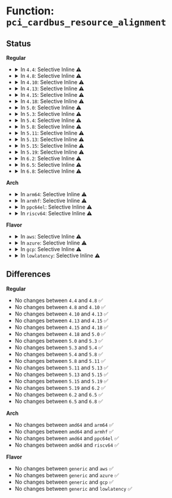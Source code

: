 # Function: <code>pci_cardbus_resource_alignment</code>

## Status
<b>Regular</b>
<ul>
<li>
<details>
<summary>In <code>4.4</code>: Selective Inline ⚠️</summary>

```c
long unsigned int pci_cardbus_resource_alignment(struct resource *res);
```

**Collision:** Unique Global

**Inline:** Selective

**Transformation:** False

**Instances:**

```
In drivers/pci/setup-bus.c (ffffffff8143ee07)
Location: drivers/pci/setup-bus.c:1118
Inline: True
Inline callers:
  - drivers/pci/setup-bus.c:__assign_resources_sorted
  - drivers/pci/setup-bus.c:__dev_sort_resources
  - drivers/pci/setup-bus.c:__dev_sort_resources
  - drivers/pci/setup-bus.c:pbus_size_mem
  - drivers/pci/setup-bus.c:pbus_size_mem
  - drivers/pci/setup-bus.c:__pci_bus_size_bridges
Direct callers:
  - drivers/pci/setup-res.c:pci_assign_resource
```
**Symbols:**

```
ffffffff8143f910-ffffffff8143f93a: pci_cardbus_resource_alignment (STB_GLOBAL)
```
</details>
</li>
<li>
<details>
<summary>In <code>4.8</code>: Selective Inline ⚠️</summary>

```c
long unsigned int pci_cardbus_resource_alignment(struct resource *res);
```

**Collision:** Unique Global

**Inline:** Selective

**Transformation:** False

**Instances:**

```
In drivers/pci/setup-bus.c (ffffffff8148ba79)
Location: drivers/pci/setup-bus.c:1122
Inline: True
Inline callers:
  - drivers/pci/setup-bus.c:__pci_bus_size_bridges
  - drivers/pci/setup-bus.c:pbus_size_mem
  - drivers/pci/setup-bus.c:pbus_size_mem
  - drivers/pci/setup-bus.c:__assign_resources_sorted
  - drivers/pci/setup-bus.c:__dev_sort_resources
  - drivers/pci/setup-bus.c:__dev_sort_resources
Direct callers:
  - drivers/pci/setup-res.c:pci_assign_resource
```
**Symbols:**

```
ffffffff8148b7d0-ffffffff8148b7fa: pci_cardbus_resource_alignment (STB_GLOBAL)
```
</details>
</li>
<li>
<details>
<summary>In <code>4.10</code>: Selective Inline ⚠️</summary>

```c
long unsigned int pci_cardbus_resource_alignment(struct resource *res);
```

**Collision:** Unique Global

**Inline:** Selective

**Transformation:** False

**Instances:**

```
In drivers/pci/setup-bus.c (ffffffff814ad269)
Location: drivers/pci/setup-bus.c:1123
Inline: True
Inline callers:
  - drivers/pci/setup-bus.c:__pci_bus_size_bridges
  - drivers/pci/setup-bus.c:pbus_size_mem
  - drivers/pci/setup-bus.c:pbus_size_mem
  - drivers/pci/setup-bus.c:__assign_resources_sorted
  - drivers/pci/setup-bus.c:__dev_sort_resources
  - drivers/pci/setup-bus.c:__dev_sort_resources
Direct callers:
  - drivers/pci/setup-res.c:pci_assign_resource
```
**Symbols:**

```
ffffffff814acfc0-ffffffff814acfea: pci_cardbus_resource_alignment (STB_GLOBAL)
```
</details>
</li>
<li>
<details>
<summary>In <code>4.13</code>: Selective Inline ⚠️</summary>

```c
long unsigned int pci_cardbus_resource_alignment(struct resource *res);
```

**Collision:** Unique Global

**Inline:** Selective

**Transformation:** False

**Instances:**

```
In drivers/pci/setup-bus.c (ffffffff814b7631)
Location: drivers/pci/setup-bus.c:1114
Inline: True
Inline callers:
  - drivers/pci/setup-bus.c:__pci_bus_size_bridges
  - drivers/pci/setup-bus.c:pbus_size_mem
  - drivers/pci/setup-bus.c:pbus_size_mem
  - drivers/pci/setup-bus.c:__assign_resources_sorted
  - drivers/pci/setup-bus.c:__dev_sort_resources
  - drivers/pci/setup-bus.c:__dev_sort_resources
Direct callers:
  - drivers/pci/setup-res.c:pci_assign_resource
```
**Symbols:**

```
ffffffff814b73b0-ffffffff814b73da: pci_cardbus_resource_alignment (STB_GLOBAL)
```
</details>
</li>
<li>
<details>
<summary>In <code>4.15</code>: Selective Inline ⚠️</summary>

```c
long unsigned int pci_cardbus_resource_alignment(struct resource *res);
```

**Collision:** Unique Global

**Inline:** Selective

**Transformation:** False

**Instances:**

```
In drivers/pci/setup-bus.c (ffffffff814f67ae)
Location: drivers/pci/setup-bus.c:1114
Inline: True
Inline callers:
  - drivers/pci/setup-bus.c:pci_bus_distribute_available_resources
  - drivers/pci/setup-bus.c:pci_bus_distribute_available_resources
  - drivers/pci/setup-bus.c:pci_bus_distribute_available_resources
  - drivers/pci/setup-bus.c:__pci_bus_size_bridges
  - drivers/pci/setup-bus.c:pbus_size_mem
  - drivers/pci/setup-bus.c:pbus_size_mem
  - drivers/pci/setup-bus.c:__assign_resources_sorted
  - drivers/pci/setup-bus.c:__dev_sort_resources
  - drivers/pci/setup-bus.c:__dev_sort_resources
Direct callers:
  - drivers/pci/setup-res.c:pci_assign_resource
```
**Symbols:**

```
ffffffff814f7500-ffffffff814f752a: pci_cardbus_resource_alignment (STB_GLOBAL)
```
</details>
</li>
<li>
<details>
<summary>In <code>4.18</code>: Selective Inline ⚠️</summary>

```c
long unsigned int pci_cardbus_resource_alignment(struct resource *res);
```

**Collision:** Unique Global

**Inline:** Selective

**Transformation:** False

**Instances:**

```
In drivers/pci/setup-bus.c (ffffffff8152766f)
Location: drivers/pci/setup-bus.c:1109
Inline: True
Inline callers:
  - drivers/pci/setup-bus.c:pci_bus_distribute_available_resources
  - drivers/pci/setup-bus.c:pci_bus_distribute_available_resources
  - drivers/pci/setup-bus.c:pci_bus_distribute_available_resources
  - drivers/pci/setup-bus.c:__pci_bus_size_bridges
  - drivers/pci/setup-bus.c:pbus_size_mem
  - drivers/pci/setup-bus.c:pbus_size_mem
  - drivers/pci/setup-bus.c:__assign_resources_sorted
  - drivers/pci/setup-bus.c:__dev_sort_resources
  - drivers/pci/setup-bus.c:__dev_sort_resources
Direct callers:
  - drivers/pci/setup-res.c:pci_assign_resource
```
**Symbols:**

```
ffffffff81528080-ffffffff815280aa: pci_cardbus_resource_alignment (STB_GLOBAL)
```
</details>
</li>
<li>
<details>
<summary>In <code>5.0</code>: Selective Inline ⚠️</summary>

```c
long unsigned int pci_cardbus_resource_alignment(struct resource *res);
```

**Collision:** Unique Global

**Inline:** Selective

**Transformation:** False

**Instances:**

```
In drivers/pci/setup-bus.c (ffffffff8153d50f)
Location: drivers/pci/setup-bus.c:1111
Inline: True
Inline callers:
  - drivers/pci/setup-bus.c:pci_bus_distribute_available_resources
  - drivers/pci/setup-bus.c:pci_bus_distribute_available_resources
  - drivers/pci/setup-bus.c:pci_bus_distribute_available_resources
  - drivers/pci/setup-bus.c:__pci_bus_size_bridges
  - drivers/pci/setup-bus.c:pbus_size_mem
  - drivers/pci/setup-bus.c:pbus_size_mem
  - drivers/pci/setup-bus.c:__assign_resources_sorted
  - drivers/pci/setup-bus.c:__dev_sort_resources
  - drivers/pci/setup-bus.c:__dev_sort_resources
Direct callers:
  - drivers/pci/setup-res.c:pci_assign_resource
```
**Symbols:**

```
ffffffff8153df20-ffffffff8153df4a: pci_cardbus_resource_alignment (STB_GLOBAL)
```
</details>
</li>
<li>
<details>
<summary>In <code>5.3</code>: Selective Inline ⚠️</summary>

```c
long unsigned int pci_cardbus_resource_alignment(struct resource *res);
```

**Collision:** Unique Global

**Inline:** Selective

**Transformation:** False

**Instances:**

```
In drivers/pci/setup-bus.c (ffffffff8156cb65)
Location: drivers/pci/setup-bus.c:1079
Inline: True
Inline callers:
  - drivers/pci/setup-bus.c:pci_bus_distribute_available_resources
  - drivers/pci/setup-bus.c:pci_bus_distribute_available_resources
  - drivers/pci/setup-bus.c:pci_bus_distribute_available_resources
  - drivers/pci/setup-bus.c:__pci_bus_size_bridges
  - drivers/pci/setup-bus.c:pbus_size_mem
  - drivers/pci/setup-bus.c:pbus_size_mem
  - drivers/pci/setup-bus.c:__assign_resources_sorted
  - drivers/pci/setup-bus.c:__dev_sort_resources
  - drivers/pci/setup-bus.c:__dev_sort_resources
Direct callers:
  - drivers/pci/setup-res.c:pci_assign_resource
```
**Symbols:**

```
ffffffff8156d520-ffffffff8156d54a: pci_cardbus_resource_alignment (STB_GLOBAL)
```
</details>
</li>
<li>
<details>
<summary>In <code>5.4</code>: Selective Inline ⚠️</summary>

```c
long unsigned int pci_cardbus_resource_alignment(struct resource *res);
```

**Collision:** Unique Global

**Inline:** Selective

**Transformation:** False

**Instances:**

```
In drivers/pci/setup-bus.c (ffffffff8158db45)
Location: drivers/pci/setup-bus.c:1079
Inline: True
Inline callers:
  - drivers/pci/setup-bus.c:pci_bus_distribute_available_resources
  - drivers/pci/setup-bus.c:pci_bus_distribute_available_resources
  - drivers/pci/setup-bus.c:pci_bus_distribute_available_resources
  - drivers/pci/setup-bus.c:__pci_bus_size_bridges
  - drivers/pci/setup-bus.c:pbus_size_mem
  - drivers/pci/setup-bus.c:pbus_size_mem
  - drivers/pci/setup-bus.c:__assign_resources_sorted
  - drivers/pci/setup-bus.c:__dev_sort_resources
  - drivers/pci/setup-bus.c:__dev_sort_resources
Direct callers:
  - drivers/pci/setup-res.c:pci_assign_resource
```
**Symbols:**

```
ffffffff8158e500-ffffffff8158e52a: pci_cardbus_resource_alignment (STB_GLOBAL)
```
</details>
</li>
<li>
<details>
<summary>In <code>5.8</code>: Selective Inline ⚠️</summary>

```c
long unsigned int pci_cardbus_resource_alignment(struct resource *res);
```

**Collision:** Unique Global

**Inline:** Selective

**Transformation:** False

**Instances:**

```
In drivers/pci/setup-bus.c (ffffffff81635ef3)
Location: drivers/pci/setup-bus.c:1100
Inline: True
Inline callers:
  - drivers/pci/setup-bus.c:pbus_size_mem
  - drivers/pci/setup-bus.c:pbus_size_mem
  - drivers/pci/setup-bus.c:pbus_size_io
  - drivers/pci/setup-bus.c:__assign_resources_sorted
  - drivers/pci/setup-bus.c:pdev_sort_resources
  - drivers/pci/setup-bus.c:pdev_sort_resources
Direct callers:
  - drivers/pci/setup-res.c:pci_assign_resource
```
**Symbols:**

```
ffffffff816364c0-ffffffff816364ea: pci_cardbus_resource_alignment (STB_GLOBAL)
```
</details>
</li>
<li>
<details>
<summary>In <code>5.11</code>: Selective Inline ⚠️</summary>

```c
long unsigned int pci_cardbus_resource_alignment(struct resource *res);
```

**Collision:** Unique Global

**Inline:** Selective

**Transformation:** False

**Instances:**

```
In drivers/pci/setup-bus.c (ffffffff8165afb3)
Location: drivers/pci/setup-bus.c:1101
Inline: True
Inline callers:
  - drivers/pci/setup-bus.c:pbus_size_mem
  - drivers/pci/setup-bus.c:pbus_size_mem
  - drivers/pci/setup-bus.c:pbus_size_io
  - drivers/pci/setup-bus.c:__assign_resources_sorted
  - drivers/pci/setup-bus.c:pdev_sort_resources
  - drivers/pci/setup-bus.c:pdev_sort_resources
Direct callers:
  - drivers/pci/setup-res.c:pci_assign_resource
```
**Symbols:**

```
ffffffff8165b580-ffffffff8165b5aa: pci_cardbus_resource_alignment (STB_GLOBAL)
```
</details>
</li>
<li>
<details>
<summary>In <code>5.13</code>: Selective Inline ⚠️</summary>

```c
long unsigned int pci_cardbus_resource_alignment(struct resource *res);
```

**Collision:** Unique Global

**Inline:** Selective

**Transformation:** False

**Instances:**

```
In drivers/pci/setup-bus.c (ffffffff8163d4f8)
Location: drivers/pci/setup-bus.c:1101
Inline: True
Inline callers:
  - drivers/pci/setup-bus.c:pbus_size_mem
  - drivers/pci/setup-bus.c:pbus_size_mem
  - drivers/pci/setup-bus.c:pbus_size_io
  - drivers/pci/setup-bus.c:__assign_resources_sorted
  - drivers/pci/setup-bus.c:__dev_sort_resources
  - drivers/pci/setup-bus.c:__dev_sort_resources
Direct callers:
  - drivers/pci/setup-res.c:pci_assign_resource
```
**Symbols:**

```
ffffffff8163dac0-ffffffff8163daea: pci_cardbus_resource_alignment (STB_GLOBAL)
```
</details>
</li>
<li>
<details>
<summary>In <code>5.15</code>: Selective Inline ⚠️</summary>

```c
long unsigned int pci_cardbus_resource_alignment(struct resource *res);
```

**Collision:** Unique Global

**Inline:** Selective

**Transformation:** False

**Instances:**

```
In drivers/pci/setup-bus.c (ffffffff816adf9c)
Location: drivers/pci/setup-bus.c:1101
Inline: True
Inline callers:
  - drivers/pci/setup-bus.c:pbus_size_mem
  - drivers/pci/setup-bus.c:pbus_size_mem
  - drivers/pci/setup-bus.c:pbus_size_io
  - drivers/pci/setup-bus.c:__assign_resources_sorted
  - drivers/pci/setup-bus.c:__dev_sort_resources
  - drivers/pci/setup-bus.c:__dev_sort_resources
Direct callers:
  - drivers/pci/setup-res.c:pci_assign_resource
```
**Symbols:**

```
ffffffff816ae600-ffffffff816ae62a: pci_cardbus_resource_alignment (STB_GLOBAL)
```
</details>
</li>
<li>
<details>
<summary>In <code>5.19</code>: Selective Inline ⚠️</summary>

```c
long unsigned int pci_cardbus_resource_alignment(struct resource *res);
```

**Collision:** Unique Global

**Inline:** Selective

**Transformation:** False

**Instances:**

```
In drivers/pci/setup-bus.c (ffffffff817d1467)
Location: drivers/pci/setup-bus.c:1101
Inline: True
Inline callers:
  - drivers/pci/setup-bus.c:pbus_size_mem
  - drivers/pci/setup-bus.c:pbus_size_mem
  - drivers/pci/setup-bus.c:pbus_size_io
  - drivers/pci/setup-bus.c:__assign_resources_sorted
  - drivers/pci/setup-bus.c:__dev_sort_resources
  - drivers/pci/setup-bus.c:__dev_sort_resources
Direct callers:
  - drivers/pci/setup-res.c:pci_assign_resource
```
**Symbols:**

```
ffffffff817d1ad0-ffffffff817d1b06: pci_cardbus_resource_alignment (STB_GLOBAL)
```
</details>
</li>
<li>
<details>
<summary>In <code>6.2</code>: Selective Inline ⚠️</summary>

```c
long unsigned int pci_cardbus_resource_alignment(struct resource *res);
```

**Collision:** Unique Global

**Inline:** Selective

**Transformation:** False

**Instances:**

```
In drivers/pci/setup-bus.c (ffffffff818f0458)
Location: drivers/pci/setup-bus.c:1101
Inline: True
Inline callers:
  - drivers/pci/setup-bus.c:pci_bus_distribute_available_resources
  - drivers/pci/setup-bus.c:pci_bus_distribute_available_resources
  - drivers/pci/setup-bus.c:pci_bus_distribute_available_resources
  - drivers/pci/setup-bus.c:pci_bus_distribute_available_resources
  - drivers/pci/setup-bus.c:pci_bus_distribute_available_resources
  - drivers/pci/setup-bus.c:pci_bus_distribute_available_resources
  - drivers/pci/setup-bus.c:remove_dev_resource
  - drivers/pci/setup-bus.c:pbus_size_mem
  - drivers/pci/setup-bus.c:pbus_size_mem
  - drivers/pci/setup-bus.c:pbus_size_io
  - drivers/pci/setup-bus.c:__assign_resources_sorted
  - drivers/pci/setup-bus.c:__dev_sort_resources
  - drivers/pci/setup-bus.c:__dev_sort_resources
Direct callers:
  - drivers/pci/setup-res.c:pci_assign_resource
```
**Symbols:**

```
ffffffff818f1f30-ffffffff818f1f66: pci_cardbus_resource_alignment (STB_GLOBAL)
```
</details>
</li>
<li>
<details>
<summary>In <code>6.5</code>: Selective Inline ⚠️</summary>

```c
long unsigned int pci_cardbus_resource_alignment(struct resource *res);
```

**Collision:** Unique Global

**Inline:** Selective

**Transformation:** False

**Instances:**

```
In drivers/pci/setup-bus.c (ffffffff819339c8)
Location: drivers/pci/setup-bus.c:1096
Inline: True
Inline callers:
  - drivers/pci/setup-bus.c:pci_bus_distribute_available_resources
  - drivers/pci/setup-bus.c:pci_bus_distribute_available_resources
  - drivers/pci/setup-bus.c:pci_bus_distribute_available_resources
  - drivers/pci/setup-bus.c:pci_bus_distribute_available_resources
  - drivers/pci/setup-bus.c:pci_bus_distribute_available_resources
  - drivers/pci/setup-bus.c:pci_bus_distribute_available_resources
  - drivers/pci/setup-bus.c:remove_dev_resource
  - drivers/pci/setup-bus.c:pbus_size_mem
  - drivers/pci/setup-bus.c:pbus_size_mem
  - drivers/pci/setup-bus.c:pbus_size_io
  - drivers/pci/setup-bus.c:__assign_resources_sorted
  - drivers/pci/setup-bus.c:__dev_sort_resources
  - drivers/pci/setup-bus.c:__dev_sort_resources
Direct callers:
  - drivers/pci/setup-res.c:pci_assign_resource
```
**Symbols:**

```
ffffffff81935340-ffffffff81935376: pci_cardbus_resource_alignment (STB_GLOBAL)
```
</details>
</li>
<li>
<details>
<summary>In <code>6.8</code>: Selective Inline ⚠️</summary>

```c
long unsigned int pci_cardbus_resource_alignment(struct resource *res);
```

**Collision:** Unique Global

**Inline:** Selective

**Transformation:** False

**Instances:**

```
In drivers/pci/setup-bus.c (ffffffff8197c758)
Location: drivers/pci/setup-bus.c:1106
Inline: True
Inline callers:
  - drivers/pci/setup-bus.c:pci_bus_distribute_available_resources
  - drivers/pci/setup-bus.c:pci_bus_distribute_available_resources
  - drivers/pci/setup-bus.c:pci_bus_distribute_available_resources
  - drivers/pci/setup-bus.c:pci_bus_distribute_available_resources
  - drivers/pci/setup-bus.c:pci_bus_distribute_available_resources
  - drivers/pci/setup-bus.c:pci_bus_distribute_available_resources
  - drivers/pci/setup-bus.c:remove_dev_resource
  - drivers/pci/setup-bus.c:pbus_size_mem
  - drivers/pci/setup-bus.c:pbus_size_mem
  - drivers/pci/setup-bus.c:pbus_size_io
  - drivers/pci/setup-bus.c:__assign_resources_sorted
  - drivers/pci/setup-bus.c:__dev_sort_resources
  - drivers/pci/setup-bus.c:__dev_sort_resources
Direct callers:
  - drivers/pci/setup-res.c:pci_assign_resource
```
**Symbols:**

```
ffffffff8197e0e0-ffffffff8197e116: pci_cardbus_resource_alignment (STB_GLOBAL)
```
</details>
</li>
</ul>
<b>Arch</b>
<ul>
<li>
<details>
<summary>In <code>arm64</code>: Selective Inline ⚠️</summary>

```c
long unsigned int pci_cardbus_resource_alignment(struct resource *res);
```

**Collision:** Unique Global

**Inline:** Selective

**Transformation:** False

**Instances:**

```
In drivers/pci/setup-bus.c (ffff8000106f2e34)
Location: drivers/pci/setup-bus.c:1079
Inline: True
Inline callers:
  - drivers/pci/setup-bus.c:pci_bus_distribute_available_resources
  - drivers/pci/setup-bus.c:pci_bus_distribute_available_resources
  - drivers/pci/setup-bus.c:pci_bus_distribute_available_resources
  - drivers/pci/setup-bus.c:__pci_bus_size_bridges
  - drivers/pci/setup-bus.c:pbus_size_mem
  - drivers/pci/setup-bus.c:pbus_size_mem
  - drivers/pci/setup-bus.c:__assign_resources_sorted
  - drivers/pci/setup-bus.c:__dev_sort_resources
  - drivers/pci/setup-bus.c:__dev_sort_resources
Direct callers:
  - drivers/pci/setup-res.c:pci_assign_resource
```
**Symbols:**

```
ffff8000106f3820-ffff8000106f3870: pci_cardbus_resource_alignment (STB_GLOBAL)
```
</details>
</li>
<li>
<details>
<summary>In <code>armhf</code>: Selective Inline ⚠️</summary>

```c
long unsigned int pci_cardbus_resource_alignment(struct resource *res);
```

**Collision:** Unique Global

**Inline:** Selective

**Transformation:** False

**Instances:**

```
In drivers/pci/setup-bus.c (c088d970)
Location: drivers/pci/setup-bus.c:1079
Inline: True
Inline callers:
  - drivers/pci/setup-bus.c:pci_bus_distribute_available_resources
  - drivers/pci/setup-bus.c:pci_bus_distribute_available_resources
  - drivers/pci/setup-bus.c:pci_bus_distribute_available_resources
  - drivers/pci/setup-bus.c:__pci_bus_size_bridges
  - drivers/pci/setup-bus.c:pbus_size_mem
  - drivers/pci/setup-bus.c:pbus_size_mem
  - drivers/pci/setup-bus.c:__assign_resources_sorted
  - drivers/pci/setup-bus.c:__dev_sort_resources
  - drivers/pci/setup-bus.c:__dev_sort_resources
Direct callers:
  - drivers/pci/setup-res.c:pci_assign_resource
```
**Symbols:**

```
c088e220-c088e264: pci_cardbus_resource_alignment (STB_GLOBAL)
```
</details>
</li>
<li>
<details>
<summary>In <code>ppc64el</code>: Selective Inline ⚠️</summary>

```c
long unsigned int pci_cardbus_resource_alignment(struct resource *res);
```

**Collision:** Unique Global

**Inline:** Selective

**Transformation:** False

**Instances:**

```
In drivers/pci/setup-bus.c (c00000000087110c)
Location: drivers/pci/setup-bus.c:1079
Inline: True
Inline callers:
  - drivers/pci/setup-bus.c:pci_bus_distribute_available_resources
  - drivers/pci/setup-bus.c:pci_bus_distribute_available_resources
  - drivers/pci/setup-bus.c:pci_bus_distribute_available_resources
  - drivers/pci/setup-bus.c:__pci_bus_size_bridges
  - drivers/pci/setup-bus.c:pbus_size_mem
  - drivers/pci/setup-bus.c:pbus_size_mem
  - drivers/pci/setup-bus.c:__assign_resources_sorted
  - drivers/pci/setup-bus.c:__dev_sort_resources
  - drivers/pci/setup-bus.c:__dev_sort_resources
Direct callers:
  - drivers/pci/setup-res.c:pci_assign_resource
```
**Symbols:**

```
c000000000871c80-c000000000871cd0: pci_cardbus_resource_alignment (STB_GLOBAL)
```
</details>
</li>
<li>
<details>
<summary>In <code>riscv64</code>: Selective Inline ⚠️</summary>

```c
long unsigned int pci_cardbus_resource_alignment(struct resource *res);
```

**Collision:** Unique Global

**Inline:** Selective

**Transformation:** False

**Instances:**

```
In drivers/pci/setup-bus.c (ffffffe0004c62b6)
Location: drivers/pci/setup-bus.c:1079
Inline: True
Inline callers:
  - drivers/pci/setup-bus.c:pci_bus_distribute_available_resources
  - drivers/pci/setup-bus.c:pci_bus_distribute_available_resources
  - drivers/pci/setup-bus.c:pci_bus_distribute_available_resources
  - drivers/pci/setup-bus.c:__pci_bus_size_bridges
  - drivers/pci/setup-bus.c:pbus_size_mem
  - drivers/pci/setup-bus.c:pbus_size_mem
  - drivers/pci/setup-bus.c:__assign_resources_sorted
  - drivers/pci/setup-bus.c:__dev_sort_resources
  - drivers/pci/setup-bus.c:__dev_sort_resources
Direct callers:
  - drivers/pci/setup-res.c:pci_assign_resource
```
**Symbols:**

```
ffffffe0004c6b14-ffffffe0004c6b66: pci_cardbus_resource_alignment (STB_GLOBAL)
```
</details>
</li>
</ul>
<b>Flavor</b>
<ul>
<li>
<details>
<summary>In <code>aws</code>: Selective Inline ⚠️</summary>

```c
long unsigned int pci_cardbus_resource_alignment(struct resource *res);
```

**Collision:** Unique Global

**Inline:** Selective

**Transformation:** False

**Instances:**

```
In drivers/pci/setup-bus.c (ffffffff815819c5)
Location: drivers/pci/setup-bus.c:1079
Inline: True
Inline callers:
  - drivers/pci/setup-bus.c:pci_bus_distribute_available_resources
  - drivers/pci/setup-bus.c:pci_bus_distribute_available_resources
  - drivers/pci/setup-bus.c:pci_bus_distribute_available_resources
  - drivers/pci/setup-bus.c:__pci_bus_size_bridges
  - drivers/pci/setup-bus.c:pbus_size_mem
  - drivers/pci/setup-bus.c:pbus_size_mem
  - drivers/pci/setup-bus.c:__assign_resources_sorted
  - drivers/pci/setup-bus.c:__dev_sort_resources
  - drivers/pci/setup-bus.c:__dev_sort_resources
Direct callers:
  - drivers/pci/setup-res.c:pci_assign_resource
```
**Symbols:**

```
ffffffff81582380-ffffffff815823aa: pci_cardbus_resource_alignment (STB_GLOBAL)
```
</details>
</li>
<li>
<details>
<summary>In <code>azure</code>: Selective Inline ⚠️</summary>

```c
long unsigned int pci_cardbus_resource_alignment(struct resource *res);
```

**Collision:** Unique Global

**Inline:** Selective

**Transformation:** False

**Instances:**

```
In drivers/pci/setup-bus.c (ffffffff815707a5)
Location: drivers/pci/setup-bus.c:1079
Inline: True
Inline callers:
  - drivers/pci/setup-bus.c:pci_bus_distribute_available_resources
  - drivers/pci/setup-bus.c:pci_bus_distribute_available_resources
  - drivers/pci/setup-bus.c:pci_bus_distribute_available_resources
  - drivers/pci/setup-bus.c:__pci_bus_size_bridges
  - drivers/pci/setup-bus.c:pbus_size_mem
  - drivers/pci/setup-bus.c:pbus_size_mem
  - drivers/pci/setup-bus.c:__assign_resources_sorted
  - drivers/pci/setup-bus.c:__dev_sort_resources
  - drivers/pci/setup-bus.c:__dev_sort_resources
Direct callers:
  - drivers/pci/setup-res.c:pci_assign_resource
```
**Symbols:**

```
ffffffff81571160-ffffffff8157118a: pci_cardbus_resource_alignment (STB_GLOBAL)
```
</details>
</li>
<li>
<details>
<summary>In <code>gcp</code>: Selective Inline ⚠️</summary>

```c
long unsigned int pci_cardbus_resource_alignment(struct resource *res);
```

**Collision:** Unique Global

**Inline:** Selective

**Transformation:** False

**Instances:**

```
In drivers/pci/setup-bus.c (ffffffff81581895)
Location: drivers/pci/setup-bus.c:1079
Inline: True
Inline callers:
  - drivers/pci/setup-bus.c:pci_bus_distribute_available_resources
  - drivers/pci/setup-bus.c:pci_bus_distribute_available_resources
  - drivers/pci/setup-bus.c:pci_bus_distribute_available_resources
  - drivers/pci/setup-bus.c:__pci_bus_size_bridges
  - drivers/pci/setup-bus.c:pbus_size_mem
  - drivers/pci/setup-bus.c:pbus_size_mem
  - drivers/pci/setup-bus.c:__assign_resources_sorted
  - drivers/pci/setup-bus.c:__dev_sort_resources
  - drivers/pci/setup-bus.c:__dev_sort_resources
Direct callers:
  - drivers/pci/setup-res.c:pci_assign_resource
```
**Symbols:**

```
ffffffff81582250-ffffffff8158227a: pci_cardbus_resource_alignment (STB_GLOBAL)
```
</details>
</li>
<li>
<details>
<summary>In <code>lowlatency</code>: Selective Inline ⚠️</summary>

```c
long unsigned int pci_cardbus_resource_alignment(struct resource *res);
```

**Collision:** Unique Global

**Inline:** Selective

**Transformation:** False

**Instances:**

```
In drivers/pci/setup-bus.c (ffffffff8159bd45)
Location: drivers/pci/setup-bus.c:1079
Inline: True
Inline callers:
  - drivers/pci/setup-bus.c:pci_bus_distribute_available_resources
  - drivers/pci/setup-bus.c:pci_bus_distribute_available_resources
  - drivers/pci/setup-bus.c:pci_bus_distribute_available_resources
  - drivers/pci/setup-bus.c:__pci_bus_size_bridges
  - drivers/pci/setup-bus.c:pbus_size_mem
  - drivers/pci/setup-bus.c:pbus_size_mem
  - drivers/pci/setup-bus.c:__assign_resources_sorted
  - drivers/pci/setup-bus.c:__dev_sort_resources
  - drivers/pci/setup-bus.c:__dev_sort_resources
Direct callers:
  - drivers/pci/setup-res.c:pci_assign_resource
```
**Symbols:**

```
ffffffff8159c700-ffffffff8159c72a: pci_cardbus_resource_alignment (STB_GLOBAL)
```
</details>
</li>
</ul>

## Differences
<b>Regular</b>
<ul>
<li>
No changes between <code>4.4</code> and <code>4.8</code> ✅
</li>
<li>
No changes between <code>4.8</code> and <code>4.10</code> ✅
</li>
<li>
No changes between <code>4.10</code> and <code>4.13</code> ✅
</li>
<li>
No changes between <code>4.13</code> and <code>4.15</code> ✅
</li>
<li>
No changes between <code>4.15</code> and <code>4.18</code> ✅
</li>
<li>
No changes between <code>4.18</code> and <code>5.0</code> ✅
</li>
<li>
No changes between <code>5.0</code> and <code>5.3</code> ✅
</li>
<li>
No changes between <code>5.3</code> and <code>5.4</code> ✅
</li>
<li>
No changes between <code>5.4</code> and <code>5.8</code> ✅
</li>
<li>
No changes between <code>5.8</code> and <code>5.11</code> ✅
</li>
<li>
No changes between <code>5.11</code> and <code>5.13</code> ✅
</li>
<li>
No changes between <code>5.13</code> and <code>5.15</code> ✅
</li>
<li>
No changes between <code>5.15</code> and <code>5.19</code> ✅
</li>
<li>
No changes between <code>5.19</code> and <code>6.2</code> ✅
</li>
<li>
No changes between <code>6.2</code> and <code>6.5</code> ✅
</li>
<li>
No changes between <code>6.5</code> and <code>6.8</code> ✅
</li>
</ul>
<b>Arch</b>
<ul>
<li>
No changes between <code>amd64</code> and <code>arm64</code> ✅
</li>
<li>
No changes between <code>amd64</code> and <code>armhf</code> ✅
</li>
<li>
No changes between <code>amd64</code> and <code>ppc64el</code> ✅
</li>
<li>
No changes between <code>amd64</code> and <code>riscv64</code> ✅
</li>
</ul>
<b>Flavor</b>
<ul>
<li>
No changes between <code>generic</code> and <code>aws</code> ✅
</li>
<li>
No changes between <code>generic</code> and <code>azure</code> ✅
</li>
<li>
No changes between <code>generic</code> and <code>gcp</code> ✅
</li>
<li>
No changes between <code>generic</code> and <code>lowlatency</code> ✅
</li>
</ul>
